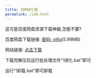 ```yaml
---
title: IDM绿化版
permalink: /idm.html
---
```


这可是百度网盘资源下载神器,怎能不要?

百度网盘下载链接: [密码: vi6g](https://pan.baidu.com/s/1YikOse5lhTVHYX9Tm-uAcA)(5.99MB)

网站链接: [点击下载](/download/IDM.zip)

下载完解压后运行批处理文件"!绿化.bat"即可

运行"!卸载.bat"即可卸载